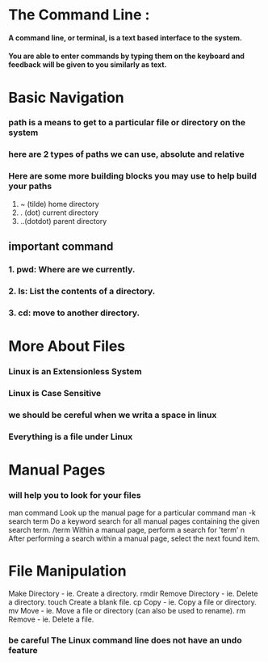 # The Command Line :
#### A command line, or terminal, is a text based interface to the system. 
#### You are able to enter commands by typing them on the keyboard and feedback will be given to you similarly as text.
# Basic Navigation 
### path is a means to get to a particular file or directory on the system
### here are 2 types of paths we can use, absolute and relative
### Here are some more building blocks you may use to help build your paths
1. ~ (tilde)  home directory
2. . (dot)   current directory
3. ..(dotdot)  parent directory

 ## important command 
### 1. pwd: Where are we currently.
### 2. ls: List the contents of a directory.
### 3. cd: move to another directory.
# More About Files
### Linux is an Extensionless System
### Linux is Case Sensitive
### we should be cereful when we writa a space in linux   
### Everything is a file under Linux 
# Manual Pages 
### will help you to look for your files 

  man command
  Look up the manual page for a particular command
  man -k search term
  Do a keyword search for all manual pages containing the given search term.
  /term
  Within a manual page, perform a search for 'term'
  n
  After performing a search within a manual page, select the next found item.
# File Manipulation
Make Directory - ie. Create a directory.
rmdir
Remove Directory - ie. Delete a directory.
touch
Create a blank file.
cp
Copy - ie. Copy a file or directory.
mv
Move - ie. Move a file or directory (can also be used to rename).
rm
Remove - ie. Delete a file.
### be careful The Linux command line does not have an undo feature


  


